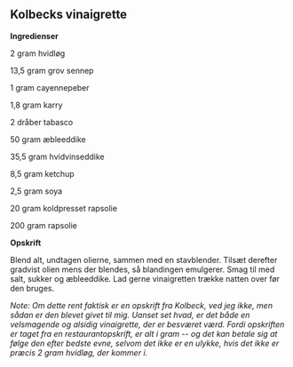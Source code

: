 ## Kolbecks vinaigrette

**Ingredienser**

2 gram hvidløg

13,5 gram grov sennep

1 gram cayennepeber

1,8 gram karry

2 dråber tabasco

50 gram æbleeddike

35,5 gram hvidvinseddike

8,5 gram ketchup

2,5 gram soya

20 gram koldpresset rapsolie

200 gram rapsolie

**Opskrift**

Blend alt, undtagen olierne, sammen med en stavblender. Tilsæt derefter
gradvist olien mens der blendes, så blandingen emulgerer. Smag til med
salt, sukker og æbleeddike. Lad gerne vinaigretten trække natten over
før den bruges.

*Note: Om dette rent faktisk er en opskrift fra Kolbeck, ved jeg ikke,
men sådan er den blevet givet til mig. Uanset set hvad, er det både en
velsmagende og alsidig vinaigrette, der er besværet værd. Fordi
opskriften er taget fra en restaurantopskrift, er alt i gram -- og det
kan betale sig at følge den efter bedste evne, selvom det ikke er en
ulykke, hvis det ikke er præcis 2 gram hvidløg, der kommer i.*


